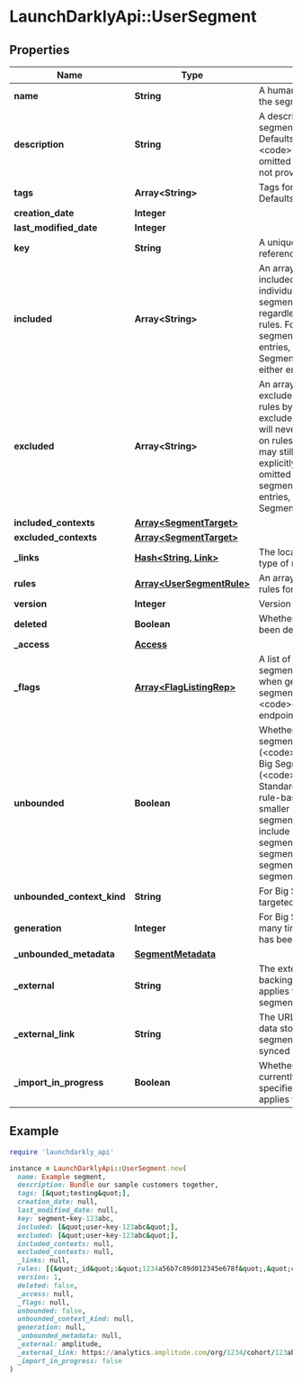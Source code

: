 # LaunchDarklyApi::UserSegment

## Properties

| Name | Type | Description | Notes |
| ---- | ---- | ----------- | ----- |
| **name** | **String** | A human-friendly name for the segment. |  |
| **description** | **String** | A description of the segment&#39;s purpose. Defaults to &lt;code&gt;null&lt;/code&gt; and is omitted in the response if not provided. | [optional] |
| **tags** | **Array&lt;String&gt;** | Tags for the segment. Defaults to an empty array. |  |
| **creation_date** | **Integer** |  |  |
| **last_modified_date** | **Integer** |  |  |
| **key** | **String** | A unique key used to reference the segment |  |
| **included** | **Array&lt;String&gt;** | An array of keys for included targets. Included individual targets are always segment members, regardless of segment rules. For list-based segments over 15,000 entries, also called Big Segments, this array is either empty or omitted. | [optional] |
| **excluded** | **Array&lt;String&gt;** | An array of keys for excluded targets. Segment rules bypass individual excluded targets, so they will never be included based on rules. Excluded targets may still be included explicitly. This value is omitted for list-based segments over 15,000 entries, also called Big Segments. | [optional] |
| **included_contexts** | [**Array&lt;SegmentTarget&gt;**](SegmentTarget.md) |  | [optional] |
| **excluded_contexts** | [**Array&lt;SegmentTarget&gt;**](SegmentTarget.md) |  | [optional] |
| **_links** | [**Hash&lt;String, Link&gt;**](Link.md) | The location and content type of related resources |  |
| **rules** | [**Array&lt;UserSegmentRule&gt;**](UserSegmentRule.md) | An array of the targeting rules for this segment. |  |
| **version** | **Integer** | Version of the segment |  |
| **deleted** | **Boolean** | Whether the segment has been deleted |  |
| **_access** | [**Access**](Access.md) |  | [optional] |
| **_flags** | [**Array&lt;FlagListingRep&gt;**](FlagListingRep.md) | A list of flags targeting this segment. Only included when getting a single segment, using the &lt;code&gt;getSegment&lt;/code&gt; endpoint. | [optional] |
| **unbounded** | **Boolean** | Whether this is a standard segment (&lt;code&gt;false&lt;/code&gt;) or a Big Segment (&lt;code&gt;true&lt;/code&gt;). Standard segments include rule-based segments and smaller list-based segments. Big Segments include larger list-based segments and synced segments. If omitted, the segment is a standard segment. | [optional] |
| **unbounded_context_kind** | **String** | For Big Segments, the targeted context kind. | [optional] |
| **generation** | **Integer** | For Big Segments, how many times this segment has been created. |  |
| **_unbounded_metadata** | [**SegmentMetadata**](SegmentMetadata.md) |  | [optional] |
| **_external** | **String** | The external data store backing this segment. Only applies to synced segments. | [optional] |
| **_external_link** | **String** | The URL for the external data store backing this segment. Only applies to synced segments. | [optional] |
| **_import_in_progress** | **Boolean** | Whether an import is currently in progress for the specified segment. Only applies to Big Segments. | [optional] |

## Example

```ruby
require 'launchdarkly_api'

instance = LaunchDarklyApi::UserSegment.new(
  name: Example segment,
  description: Bundle our sample customers together,
  tags: [&quot;testing&quot;],
  creation_date: null,
  last_modified_date: null,
  key: segment-key-123abc,
  included: [&quot;user-key-123abc&quot;],
  excluded: [&quot;user-key-123abc&quot;],
  included_contexts: null,
  excluded_contexts: null,
  _links: null,
  rules: [{&quot;_id&quot;:&quot;1234a56b7c89d012345e678f&quot;,&quot;clauses&quot;:[{&quot;_id&quot;:&quot;12ab3c45de678910fab12345&quot;,&quot;attribute&quot;:&quot;email&quot;,&quot;negate&quot;:false,&quot;op&quot;:&quot;endsWith&quot;,&quot;values&quot;:[&quot;.edu&quot;]}]}],
  version: 1,
  deleted: false,
  _access: null,
  _flags: null,
  unbounded: false,
  unbounded_context_kind: null,
  generation: null,
  _unbounded_metadata: null,
  _external: amplitude,
  _external_link: https://analytics.amplitude.com/org/1234/cohort/123abc,
  _import_in_progress: false
)
```


